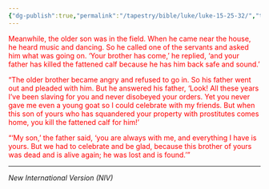 ```yaml
---
{"dg-publish":true,"permalink":"/tapestry/bible/luke/luke-15-25-32/","title":"Luke 15:25– 32","hide":true,"tags":["bible-verse","bible-verse"],"dgHomeLink":true,"dgShowLocalGraph":true,"dgEnableSearch":true}
---
```


<font color="#ff0000">Meanwhile, the older son was in the field. When he came near the house, he heard music and dancing. So he called one of the servants and asked him what was going on. ‘Your brother has come,’ he replied, ‘and your father has killed the fattened calf because he has him back safe and sound.’</font>

<font color="#ff0000">“The older brother became angry and refused to go in. So his father went out and pleaded with him. But he answered his father, ‘Look! All these years I’ve been slaving for you and never disobeyed your orders. Yet you never gave me even a young goat so I could celebrate with my friends. But when this son of yours who has squandered your property with prostitutes comes home, you kill the fattened calf for him!’</font>

<font color="#ff0000">“‘My son,’ the father said, ‘you are always with me, and everything I have is yours. But we had to celebrate and be glad, because this brother of yours was dead and is alive again; he was lost and is found.’”</font>

---
*New International Version (NIV)*